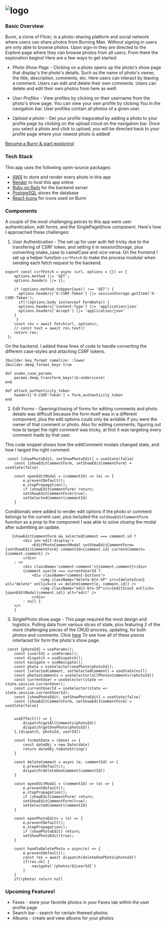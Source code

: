 # ![logo](app/assets/header1.png)

### Basic Overview
Burnr, a clone of Flickr, is a photo-sharing platform and social network where users can share photos from Burning Man. Without signing in users are only able to browse photos. Upon sign-in they are directed to the Explore page where they can browse photos from all users. From there the exploration begins! Here are a few ways to get started: 

- _Photo Show Page_ - Clicking on a photo opens up the photo's show page that display's the photo's details. Such as the name of photo's owner, the title, description, comments, etc. Here users can interact by leaving a comment. Users can edit and delete their own comments. Users can delete and edit their own photos from here as welll. 

- _User Profiles_ - View profiles by clicking on their username from the photo's show page. You can view your own profile by clicking You in the navigation bar. User profiles contain all photos of a given user. 

- _Upload a photo_ - Get your profile inagurated by adding a photo to your profile page by clicking on the upload cloud on the navigation bar. Once you select a photo and click to upload, you will be directed back to your profile page where your newest photo is added!

[Become a Burnr & start exploring!](https://burnr-wccn.onrender.com/)

### Tech Stack
This app uses the following open-source packages: 
 - [AWS](https://aws.amazon.com/) to store and render every photo in this app
 - [Render](https://render.com/) to host this app online
 - [Ruby on Rails](https://rubyonrails.org/) for the backend server 
 - [PostgreSQL](https://www.postgresql.org/) stores the database
 - [React-Icons](https://react-icons.github.io/react-icons/) for icons used on Burnr

### Components
A couple of the most challenging peices to this app were user authentication, edit forms, and the SinglePageShow component. Here's how I approached these challenges: 

1. User Authentication - The set up for user auth felt tricky due to the transfering of CSRF token, and setting it in sessionStorage, plus converting snake_case to camelCase and vice-versa. On the frontend I set up a helper function `csrfFetch` to make the process modular when sending each fetch request to the backend. 
```
export const csrfFetch = async (url, options = {}) => {
    options.method ||= 'GET';
    options.headers ||= {};

    if (options.method.toUpperCase() !== 'GET') {
      options.headers['X-CSRF-Token'] ||= sessionStorage.getItem('X-CSRF-Token');
      if(!(options.body instanceof FormData)) {
      options.headers['Content-Type'] ||= 'application/json'
      options.headers['Accept'] ||= 'application/json'
    }
     }
    const res = await fetch(url, options);
    // const text = await res.text()
    return res;
 };
  ```

  On the backend, I added these lines of code to handle converting the different case-styles and attaching CSRF tokens. 

```
Jbuilder.key_format camelize: :lower
Jbuilder.deep_format_keys true

def snake_case_params
    params.deep_transform_keys!(&:underscore)
end

def attach_authenticity_token
    headers['X-CSRF-Token'] = form_authenticity_token 
end
```

2. Edit Forms - Opening/closing of forms for editing comments and photo details was difficult because the form itself was in a different component, plus the edit options could only be avilable if you were the owner of that comment or photo. Also for editing comments, figuring out how to target the right comment was tricky, at first it was targeting every comment made by that user. 

This code snippet shows how the editComment modals changed state, and how I targed the right comment
```
 const [showPhotoEdit, setShowPhotoEdit] = useState(false)
    const [showEditCommentForm, setShowEditCommentForm] = useState(false)

    const openEditModal = (commentId) => (e) => {
        e.preventDefault();
        e.stopPropagation();
        if (showEditCommentForm) return;
        setShowEditCommentForm(true);
        setSelectedComment(commentId)
    }
```

Conditionals were added to render edit options if the photo or comment belongs to the current user, plus included the `setShowEditCommentForm` function as a prop to the component I was able to solve closing the modal after submitting an update.
```
   {showEditCommentForm && selectedComment === comment.id ? 
        <div id='edit-display'>
            <EditPhotoCommentModal setShowEditCommentForm={setShowEditCommentForm} commentId={comment.id} currentComment={comment.comment} />                                 
        </div>
    : <>
        <div className='comment-comment'>{comment.comment}</div>
        {comment.userId === currentUserId ?
            <div className="comment-buttons">
                <img className="delete-btn-SP" src={deleteIcon} alt="delete" onClick={e => deleteComment(e, comment.id)} />
                <img className="edit-btn-SP"src={editIcon} onClick={openEditModal(comment.id)} alt="edit" />
            </div>
        : null }                                    
    </>
    }
```

3. SinglePhoto show page - This page required the most design and logistics. Pulling data from various slices of state, plus featuring 2 of the more challenging pieces of the CRUD process, updating, for both photos and comments. Click [here](frontend/src/components/SinglePhoto/SinglePhoto/SinglePhoto.jsx) To see how all of these pieces interlaced for form the photo's show page. 

```
 const {photoId} = useParams();
    const {userId} = useParams();
    const dispatch = useDispatch();
    const navigate = useNavigate();
    const photo = useSelector(onePhoto(photoId));
    const [selectedComment, setSelectedComment] = useState(null)
    const photosComments = useSelector(allPhotosComments(+photoId))
    const currentUser = useSelector(state => state.session.currentUser);
    const currentUserId = useSelector(state => state.session.currentUserId);
    const [showPhotoEdit, setShowPhotoEdit] = useState(false)
    const [showEditCommentForm, setShowEditCommentForm] = useState(false)
    
    
    useEffect(() => {
        dispatch(getAllComments(photoId))
        dispatch(getOnePhoto(photoId))
    },[dispatch, photoId, userId])
    
    const formatDate = (date) => {
        const dateObj = new Date(date)
        return dateObj.toDateString()
    }
    
    const deleteComment = async (e, commentId) => {
        e.preventDefault();
        dispatch(deleteOneComment(commentId))
    }
    
    const openEditModal = (commentId) => (e) => {
        e.preventDefault();
        e.stopPropagation();
        if (showEditCommentForm) return;
        setShowEditCommentForm(true);
        setSelectedComment(commentId)
    }
  
    const openPhotoEdits = (e) => {
        e.preventDefault();
        e.stopPropagation();
        if (showPhotoEdit) return;
        setShowPhotoEdit(true);
    }

    const handleDeletePhoto = async(e) => {
        e.preventDefault();
        const res = await dispatch(deleteOnePhoto(photoId))
        if(res.ok) {
            navigate(`/photos/${userId}`)
        }
    }
    if(!photo) return null
```


### Upcoming Features! 
- Faves - store your favorite photos in your Faves tab within the user profile page
- Search bar - search for certain themed photos
- Albums - create and view albums for your photos
